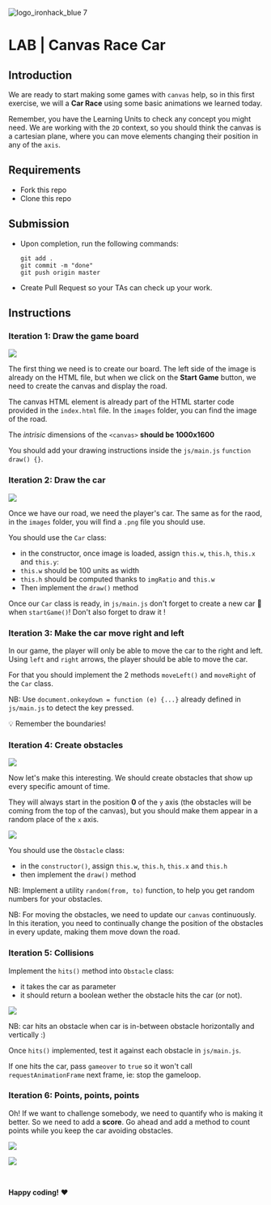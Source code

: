![logo_ironhack_blue 7](https://user-images.githubusercontent.com/23629340/40541063-a07a0a8a-601a-11e8-91b5-2f13e4e6b441.png)

# LAB | Canvas Race Car

## Introduction

We are ready to start making some games with `canvas` help, so in this first exercise, we will a **Car Race** using some basic animations we learned today.

Remember, you have the Learning Units to check any concept you might need. We are working with the `2D` context, so you should think the canvas is a cartesian plane, where you can move elements changing their position in any of the `axis`.

## Requirements

- Fork this repo
- Clone this repo

## Submission

- Upon completion, run the following commands:

  ```
  git add .
  git commit -m "done"
  git push origin master
  ```

- Create Pull Request so your TAs can check up your work.

## Instructions

### Iteration 1: Draw the game board

![](https://s3-eu-west-1.amazonaws.com/ih-materials/uploads/upload_ab5a6ba28003829bd3d8d485feeee649.png)

The first thing we need is to create our board. The left side of the image is already on the HTML file, but when we click on the **Start Game** button, we need to create the canvas and display the road.

The canvas HTML element is already part of the HTML starter code provided in the `index.html` file. In the `images` folder, you can find the image of the road.

The *intrisic* dimensions of the `<canvas>` **should be 1000x1600**

You should add your drawing instructions inside the `js/main.js` `function draw() {}`.

### Iteration 2: Draw the car

![](https://s3-eu-west-1.amazonaws.com/ih-materials/uploads/upload_9a8f35a079a1343f39cee4028ab8a081.png)

Once we have our road, we need the player's car. The same as for the raod, in the `images` folder, you will find a `.png` file you should use.

You should use the `Car` class:
- in the constructor, once image is loaded, assign `this.w`, `this.h`, `this.x` and `this.y`:
- `this.w` should be 100 units as width
- `this.h` should be computed thanks to `imgRatio` and `this.w`
- Then implement the `draw()` method

Once our `Car` class is ready, in `js/main.js` don't forget to create a new car 🚗 when `startGame()`! Don't also forget to draw it !

### Iteration 3: Make the car move right and left

In our game, the player will only be able to move the car to the right and left. Using `left` and `right` arrows, the player should be able to move the car.

For that you should implement the 2 methods `moveLeft()` and `moveRight` of the `Car` class.

NB: Use `document.onkeydown = function (e) {...}` already defined in `js/main.js` to detect the key pressed.

:bulb: Remember the boundaries!

### Iteration 4: Create obstacles

![](https://s3-eu-west-1.amazonaws.com/ih-materials/uploads/upload_618fa6bbeed08f1e74b9457af1ecaf4c.png)

Now let's make this interesting. We should create obstacles that show up every specific amount of time.

They will always start in the position **0** of the `y` axis (the obstacles will be coming from the top of the canvas), but you should make them appear in a random place of the `x` axis.

[![](https://docs.google.com/drawings/d/e/2PACX-1vQp911dTXZuulGIzKAYlNdPjTb7h52l7FYgtaB6mQar322DnQFyUw6JfzxIWn-EjjDOgzJQDcEYc9Yx/pub?w=781&h=542)](https://docs.google.com/drawings/d/1f09QFPmbExntlXncpn1IXpgoTgUTD9BoIYhJqjP4DZg/edit?usp=sharing)

You should use the `Obstacle` class:
- in the `constructor()`, assign `this.w`, `this.h`, `this.x` and `this.h`
- then implement the `draw()` method

NB: Implement a utility `random(from, to)` function, to help you get random numbers for your obstacles.

NB: For moving the obstacles, we need to update our `canvas` continuously. In this iteration, you need to continually change the position of the obstacles in every update, making them move down the road.

### Iteration 5: Collisions

Implement the `hits()` method into `Obstacle` class:
- it takes the car as parameter
- it should return a boolean wether the obstacle hits the car (or not).

[![](https://docs.google.com/drawings/d/e/2PACX-1vSlqRxHRvi1S7_Cn_QdawnlEl-RoLGKBbxteUPuMS0DK5m-BCUkK1_UrsStmHLNQGut2rAgH1vseeE1/pub?w=626&h=409)]()

NB: car hits an obstacle when car is in-between obstacle horizontally and vertically :)

Once `hits()` implemented, test it against each obstacle in `js/main.js`.

If one hits the car, pass `gameover` to `true` so it won't call `requestAnimationFrame` next frame, ie: stop the gameloop.

### Iteration 6: Points, points, points

Oh! If we want to challenge somebody, we need to quantify who is making it better. So we need to add a **score**. Go ahead and add a method to count points while you keep the car avoiding obstacles.

![](https://s3-eu-west-1.amazonaws.com/ih-materials/uploads/upload_e4b1a09cee1b1a827a2c68023d0d2b1f.png)

![](https://s3-eu-west-1.amazonaws.com/ih-materials/uploads/upload_4e64a09180fd0add2766f7e28ebce6bf.png)

<br>

**Happy coding!** :heart:
